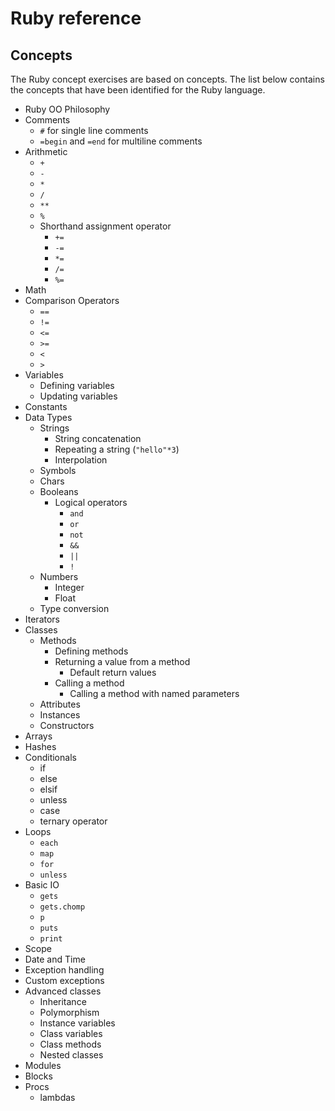 # Ruby reference

## Concepts

The Ruby concept exercises are based on concepts. The list below contains the concepts that have been identified for the Ruby language.

- Ruby OO Philosophy
- Comments
  - `#` for single line comments
  - `=begin` and `=end` for multiline comments
- Arithmetic
  - `+`
  - `-`
  - `*`
  - `/`
  - `**`
  - `%`
  - Shorthand assignment operator
    - `+=`
    - `-=`
    - `*=`
    - `/=`
    - `%=`
- Math
- Comparison Operators
  - `==`
  - `!=`
  - `<=`
  - `>=`
  - `<`
  - `>`
- Variables
  - Defining variables
  - Updating variables
- Constants
- Data Types
  - Strings
    - String concatenation
    - Repeating a string (`"hello"*3`)
    - Interpolation
  - Symbols
  - Chars
  - Booleans
    - Logical operators
      - `and`
      - `or`
      - `not`
      - `&&`
      - `||`
      - `!`
  - Numbers
    - Integer
    - Float
  - Type conversion
- Iterators
- Classes
  - Methods
    - Defining methods
    - Returning a value from a method
      - Default return values
    - Calling a method
      - Calling a method with named parameters
  - Attributes
  - Instances
  - Constructors
- Arrays
- Hashes
- Conditionals
  - if
  - else
  - elsif
  - unless
  - case
  - ternary operator
- Loops
  - `each`
  - `map`
  - `for`
  - `unless`
- Basic IO
  - `gets`
  - `gets.chomp`
  - `p`
  - `puts`
  - `print`
- Scope
- Date and Time
- Exception handling
- Custom exceptions
- Advanced classes
  - Inheritance
  - Polymorphism
  - Instance variables
  - Class variables
  - Class methods
  - Nested classes
- Modules
- Blocks
- Procs
  - lambdas
